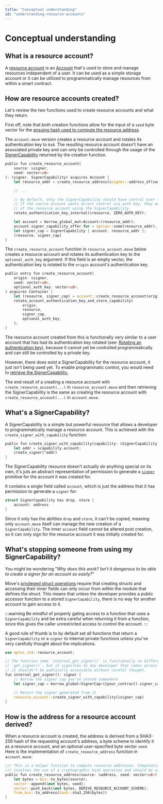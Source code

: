 ```yaml
---
title: "Conceptual understanding"
id: "understanding-resource-accounts"
---
```


# Conceptual understanding

## What is a resource account?

A [resource account](../../move/move-on-aptos/resource-accounts.md) is an [Account](../../concepts/accounts/) that's used to store and manage resources independent of a user. It can be used as a simple storage account or it can be utilized to programmatically manage resources from within a smart contract. 

## How are resource accounts created?

Let's review the two functions used to create resource accounts and what they return.

First off, note that both creation functions allow for the input of a `seed` byte vector for the [ensuing hash used to compute the resource address](#how-is-the-address-for-a-resource-account-derived).

<Tabs groupId="creation">
  <TabItem value="account.move" label="account.move">

The `account.move` version creates a resource account and rotates its authentication key to `0x0`. The resulting resource account doesn't have an associated private key and can only be controlled through the usage of the [SignerCapability](#whats-a-signercapability) returned by the creation function.

```rust title="Creating a resource account in account.move"
public fun create_resource_account(
    source: &signer,
    seed: vector<u8>
): (signer, SignerCapability) acquires Account {
    let resource_addr = create_resource_address(&signer::address_of(source), seed);

    // ...

    // By default, only the SignerCapability should have control over the resource account and not the auth key.
    // If the source account wants direct control via auth key, they would need to explicitly rotate the auth key
    // of the resource account using the SignerCapability.
    rotate_authentication_key_internal(&resource, ZERO_AUTH_KEY);

    let account = borrow_global_mut<Account>(resource_addr);
    account.signer_capability_offer.for = option::some(resource_addr);
    let signer_cap = SignerCapability { account: resource_addr };
    (resource, signer_cap)
}
```
  </TabItem>
  <TabItem value="resource_account.move" label="resource_account.move">

The `create_resource_account` function in `resource_account.move` below creates a resource account and rotates its authentication key to the `optional_auth_key` argument. If this field is an empty vector, the authentication key is rotated to the `origin` account's authentication key.

```rust title="Creating a manually controlled resource account in resource_account.move"
public entry fun create_resource_account(
    origin: &signer,
    seed: vector<u8>,
    optional_auth_key: vector<u8>,
) acquires Container {
    let (resource, signer_cap) = account::create_resource_account(origin, seed);
    rotate_account_authentication_key_and_store_capability(
        origin,
        resource,
        signer_cap,
        optional_auth_key,
    );
}
```
The resource account created from this is functionally very similar to a user account that has had its authentication key rotated (see: [Rotating an authentication key](../account-management/key-rotation.md)), because it cannot yet be controlled programmatically and can still be controlled by a private key.

However, there does exist a SignerCapability for the resource account, it just isn't being used yet. To enable programmatic control, you would need to [retrieve the SignerCapability.](./utilizing-resource-accounts#retrieving-a-signercapability)

The end result of a creating a resource account with `create_resource_account(...)` in `resource_account.move` and then retrieving the SignerCapability is the same as creating the resource account with `create_resource_account(...)` in `account.move`.
  </TabItem>
</Tabs>

## What's a SignerCapability?

A SignerCapability is a simple but powerful resource that allows a developer to programmatically manage a resource account. This is achieved with the `create_signer_with_capability` function:

```rust
public fun create_signer_with_capability(capability: &SignerCapability): signer {
    let addr = &capability.account;
    create_signer(*addr)
}
```

The SignerCapability resource doesn't actually *do* anything special on its own, it's juts an abstract representation of permission to generate a [`signer`](../../move/book/signer.md) primitive for the account it was created for.

It contains a single field called `account`, which is just the address that it has permission to generate a `signer` for:

```rust
struct SignerCapability has drop, store {
    account: address
}
```

Since it only has the abilities `drop` and `store`, it can't be copied, meaning only `account.move` itself can manage the new creation of a `SignerCapability`. The inner `account` field cannot be altered post creation, so it can only sign for the resource account it was initially created for.


## What's stopping someone from using my SignerCapability?

You might be wondering "*Why does this work? Isn't it dangerous to be able to create a signer for an account so easily?*"

Move's [privileged struct operations](../../move/book/structs-and-resources#privileged-struct-operations) require that creating structs and accessing their inner fields can only occur from within the module that defines the struct. This means that unless the developer provides a public accessor function to a stored `SignerCapability`, there is no way for another account to gain access to it.

:::warning
Be mindful of properly gating access to a function that uses a `SignerCapability` and be extra careful when returning it from a function, since this gives the caller unrestricted access to control the account.
:::

A good rule of thumb is to by default set all functions that return a `SignerCapability` or a `signer` to internal private functions unless you've very carefully thought about the implications.

```rust title="An example of a private function that returns a signer"
use aptos_std::resource_account;

// The function name `internal_get_signer()` is functionally no different than
// `get_signer()`, but it signifies to any developer that comes across it that
// it shouldn't be publically accessible without careful thought.
fun internal_get_signer(): signer {
    // Borrow the signer cap you've stored somewhere
    let signer_cap = borrow_global<SignerCap>(@your_contract).signer_cap;

    // Return the signer generated from it
    resource_account::create_signer_with_capability(&signer_cap)
}
```

## How is the address for a resource account derived?

When a resource account is created, the address is derived from a SHA3-256 hash of the requesting account's address, a byte scheme to identify it as a resource account, and an optional user-specified byte vector `seed`. Here is the implementation of `create_resource_address` function in `account.move`:
```rust
/// This is a helper function to compute resource addresses. Computation of the address
/// involves the use of a cryptographic hash operation and should be use thoughtfully.
public fun create_resource_address(source: &address, seed: vector<u8>): address {
    let bytes = bcs::to_bytes(source);
    vector::append(&mut bytes, seed);
    vector::push_back(&mut bytes, DERIVE_RESOURCE_ACCOUNT_SCHEME);
    from_bcs::to_address(hash::sha3_256(bytes))
}
```
